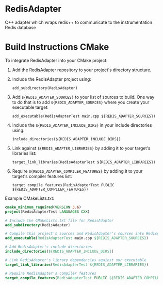 # RedisAdapter
C++ adapter which wraps redis++ to communicate to the instrumentation Redis database

# Build Instructions CMake
To integrate RedisAdapter into your CMake project:
1. Add the RedisAdapter repository to your project's directory structure.
2. Include the RedisAdapter project using:

    `add_subdirectory(RedisAdapter)`

3. Add `${REDIS_ADAPTER_SOURCES}` to your list of sources to build. One way to do that is to add `${REDIS_ADAPTER_SOURCES}` where you create your executable target:

    `add_executable(RedisAdapterTest main.cpp ${REDIS_ADAPTER_SOURCES})`

4. Include the `${REDIS_ADAPTER_INCLUDE_DIRS}` in your include directories using:

    `include_directories(${REDIS_ADAPTER_INCLUDE_DIRS})`

5. Link against `${REDIS_ADAPTER_LIBRARIES}` by adding it to your target's libraries list:

    `target_link_libraries(RedisAdapterTest ${REDIS_ADAPTER_LIBRARIES})`

6. Require `${REDIS_ADAPTER_COMPILER_FEATURES}` by adding it to your target's compiler features list:

    `target_compile_features(RedisAdapterTest PUBLIC ${REDIS_ADAPTER_COMPILER_FEATURES})`

Example CMakeLists.txt:
```cmake
cmake_minimum_required(VERSION 3.6)
project(RedisAdapterTest LANGUAGES CXX)

# Include the CMakeLists.txt file for RedisAdapter
add_subdirectory(RedisAdapter)

# Compile this project's sources and RedisAdapter's sources into RedisAdapterTest
add_executable(RedisAdapterTest main.cpp ${REDIS_ADAPTER_SOURCES})

# Add RedisAdapter's include directories
include_directories(${REDIS_ADAPTER_INCLUDE_DIRS})

# Link RedisAdapter's library dependencies against our executable
target_link_libraries(RedisAdapterTest ${REDIS_ADAPTER_LIBRARIES})

# Require RedisAdapter's compiler features
target_compile_features(RedisAdapterTest PUBLIC ${REDIS_ADAPTER_COMPILER_FEATURES})
```

